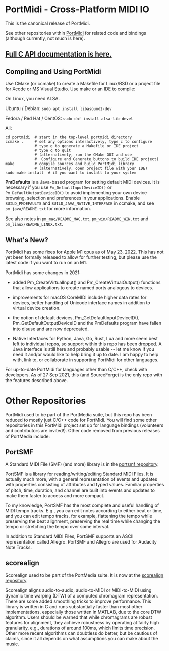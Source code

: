 # PortMidi - Cross-Platform MIDI IO

This is the canonical release of PortMidi.

See other repositories within [PortMidi](https://github.com/PortMidi)
for related code and bindings (although currently, not much is here).

## [Full C API documentation is here.](https://portmidi.github.io/portmidi_docs/)

## Compiling and Using PortMidi

Use CMake (or ccmake) to create a Makefile for Linux/BSD or a
project file for Xcode or MS Visual Studio. Use make or an IDE to compile:

On Linux, you need ALSA.

Ubuntu / Debian:
`sudo apt install libasound2-dev`

Fedora / Red Hat / CentOS:
`sudo dnf install alsa-lib-devel`

All:
```
cd portmidi  # start in the top-level portmidi directory
ccmake .     # set any options interactively, type c to configure
             # type g to generate a Makefile or IDE project
             # type q to quit
             # (alternatively, run the CMake GUI and use
             #  Configure and Generate buttons to build IDE project)
make         # compile sources and build PortMidi library
             # (alternatively, open project file with your IDE)
sudo make install  # if you want to install to your system
```

**PmDefaults** is a Java-based program for setting default MIDI
devices. It is necessary if you use `Pm_DefaultInputDeviceID()` or
`Pm_DefaultOutputDeviceID()` to avoid implementing your own device
browsing, selection and preferences in your applications. Enable
`BUILD_PMDEFAULTS` and `BUILD_JAVA_NATIVE_INTERFACE` in ccmake, and
see `pm_java/README.txt` for more information.

See also notes in `pm_mac/README_MAC.txt`, `pm_win/README_WIN.txt` and
`pm_linux/README_LINUX.txt`.

## What's New?

PortMidi has some fixes for Apple M1 cpus as of May 23, 2022. This has not yet
been formally released to allow for further testing, but please use the latest
code if you want to run on an M1.

PortMidi has some changes in 2021:

 - added Pm_CreateVirtualInput() and Pm_CreateVirtualOutput() functions that allow
   applications to create named ports analogous to devices.

 - improvements for macOS CoreMIDI include higher data rates for devices, better
   handling of Unicode interface names in addition to virtual device creation.

 - the notion of default devices, Pm_GetDefaultInputDeviceID(),
   Pm_GetDefaultOutputDeviceID and the PmDefaults program have fallen into disuse
   and are now deprecated.

 - Native Interfaces for Python, Java, Go, Rust, Lua and more seem best left
   to individual repos, so support within this repo has been dropped. A Java
   interface is still here and probably usable -- let me know if you need it
   and/or would like to help bring it up to date. I am happy to help with,
   link to, or collaborate in supporting PortMidi for other languages.

For up-to-date PortMidi for languages other than C/C++, check with
developers. As of 27 Sep 2021, this (and SourceForge) is the only repo with
the features described above.

# Other Repositories

PortMidi used to be part of the PortMedia suite, but this repo has been reduced to
mostly just C/C++ code for PortMidi. You will find some other repositories in this PortMidi project
set up for language bindings (volunteers and contributors are invited!). Other code removed from
previous releases of PortMedia include:

## PortSMF

A Standard MIDI File (SMF) (and more) library is in the [portsmf repository](https://github.com/PortMidi/portsmf).

PortSMF is a library for reading/writing/editing Standard MIDI Files. It is
actually much more, with a general representation of events and updates with
properties consisting of attributes and typed values. Familiar properties of
pitch, time, duration, and channel are built into events and updates to make
them faster to access and more compact.

To my knowledge, PortSMF has the most complete and useful handling of MIDI
tempo tracks. E.g., you can edit notes according to either beat or time, and
you can edit tempo tracks, for example, flattening the tempo while preserving
the beat alignment, preserving the real time while changing the tempo or
stretching the tempo over some interval.

In addition to Standard MIDI Files, PortSMF supports an ASCII representation
called Allegro. PortSMF and Allegro are used for Audacity Note Tracks.

## scorealign

Scorealign used to be part of the PortMedia suite. It is now at the [scorealign repository](https://github.com/rbdannenberg/scorealign).

Scorealign aligns
audio-to-audio, audio-to-MIDI or MIDI-to-MIDI using dynamic time warping (DTW)
of a computed chromagram representation. There are some added smoothing tricks
to improve performance. This library is written in C and runs substantially
faster than most other implementations, especially those written in MATLAB,
due to the core DTW algorithm. Users should be warned that while chromagrams
are robust features for alignment, they achieve robustness by operating at
fairly high granularity, e.g., durations of around 100ms, which limits
time precision. Other more recent algorithms can doubtless do better, but
be cautious of claims, since it all depends on what assumptions you can
make about the music.
